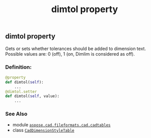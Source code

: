 ﻿---
title: dimtol property
second_title: Aspose.CAD for Python via .NET API References
description: 
type: docs
weight: 760
url: /python-net/aspose.cad.fileformats.cad.cadtables/caddimensionstyletable/dimtol/
is_root: false
---

## dimtol property


Gets or sets whether tolerances should be added to dimension text. 
Possible values are: 0 (off), 1 (on, Dimlim is considered as off).
### Definition:
```python
@property
def dimtol(self):
    ...
@dimtol.setter
def dimtol(self, value):
    ...
```

### See Also
* module [`aspose.cad.fileformats.cad.cadtables`](../../)
* class [`CadDimensionStyleTable`](/cad/python-net/aspose.cad.fileformats.cad.cadtables/caddimensionstyletable)
